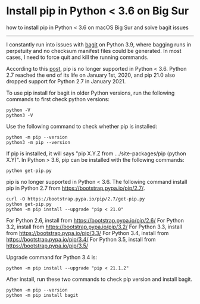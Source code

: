 # Install pip in Python < 3.6 on Big Sur
how to install pip in Python < 3.6 on macOS Big Sur and solve bagit issues
_____
I constantly run into issues with [bagit](https://github.com/LibraryOfCongress/bagit-python) on Python 3.9, where bagging runs in perpetuity and no checksum manifest files could be generated. In most cases, I need to force quit and kill the running commands. 

According to this [post](https://stackoverflow.com/questions/65869296/installing-pip-is-not-working-in-python-3-6/65871131#65871131), pip is no longer supported in Python < 3.6. Python 2.7 reached the end of its life on January 1st, 2020, and pip 21.0 also dropped support for Python 2.7 in January 2021.

To use pip install for bagit in older Python versions, run the following commands to first check python versions:

    python -V
    python3 -V
    
Use the following command to check whether pip is installed:

    python -m pip --version
    python3 -m pip --version

If pip is installed, it will says "pip X.Y.Z from .../site-packages/pip (python X.Y)". In Python > 3.6, pip can be installed with the following commands:  

    python get-pip.py   

pip is no longer supported in Python < 3.6. The following command install pip in Python 2.7 from https://bootstrap.pypa.io/pip/2.7/.

    curl -O https://bootstrap.pypa.io/pip/2.7/get-pip.py
    python get-pip.py  
    python -m pip install --upgrade "pip < 21.0"

For Python 2.6, install from https://bootstrap.pypa.io/pip/2.6/
For Python 3.2, install from https://bootstrap.pypa.io/pip/3.2/
For Python 3.3, install from https://bootstrap.pypa.io/pip/3.3/
For Python 3.4, install from https://bootstrap.pypa.io/pip/3.4/
For Python 3.5, install from https://bootstrap.pypa.io/pip/3.5/ 

Upgrade command for Python 3.4 is:

    python -m pip install --upgrade "pip < 21.1.2"

After install, run these two commands to check pip version and install bagit.

    python -m pip --version 
    python -m pip install bagit
